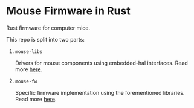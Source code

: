 # Mouse Firmware in Rust

Rust firmware for computer mice.

This repo is split into two parts:

1. `mouse-libs`

   Drivers for mouse components using embedded-hal interfaces.
   Read more [here](mouse-libs/README.md).

2. `mouse-fw`

   Specific firmware implementation using the forementioned libraries.
   Read more [here](mouse-fw/README.md).
